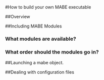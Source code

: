 #How to build your own MABE executable

##Overview

##Including MABE Modules
### What modules are available?
### What order should the modules go in?

##Launching a mabe object.

##Dealing with configuration files